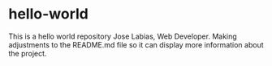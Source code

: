 # hello-world
This is a hello world repository
Jose Labias, Web Developer.
Making adjustments to the README.md file so it can display more information about the project.
